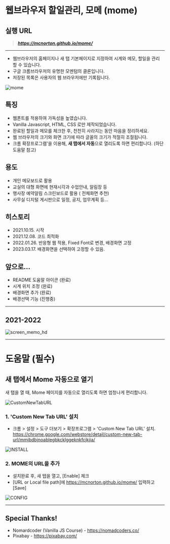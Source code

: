 # 웹브라우저 할일관리, 모메 (mome)

## 실행 URL
> ___https://mcnorton.github.io/mome/___

---

* 웹브라우저의 홈페이지나 새 탭 기본페이지로 지정하여 시계와 메모, 할일을 관리 할 수 있습니다.
* 구글 크롬브라우저의 유명한 모멘텀의 클론입니다.
* 저장된 목록은 사용자의 웹 브라우저에만 기록됩니다.

![mome](https://user-images.githubusercontent.com/4551495/225662986-f7f4b290-2dd8-4479-af8b-4393cea4e3ce.png)



## 특징
* 웹폰트를 적용하여 가독성을 높였습니다.
* Vanilla Javascript, HTML, CSS 로만 제작되었습니다.
* 완료된 할일과 메모를 체크한 후, 천천히 사라지는 동안 마음을 정리하세요.
* 웹 브라우저의 크기와 화면 크기에 따라 글꼴의 크기가 적절히 조절됩니다.
* 크롬 확장프로그램'을 이용해, **새 탭에서 자동**으로 열리도록 하면 편리합니다. (하단 도움말 참고)

## 용도
* 개인 메모보드로 활용
* 교실의 대형 화면에 현재시각과 수업안내, 알림장 등
* 행사장 예약알림 스크린보드로 활용 (<F11> 전체화면 추천)
* 사무실 디지털 게시판으로 일정, 공지, 업무계획 등...

## 히스토리
* 2021.10.15. 시작
* 2021.12.08. 코드 최적화
* 2022.01.26. 반응형 웹 적용, Fixed Font로 변경, 배경화면 고정
* 2023.03.17. 배경화면을 선택하여 고정할 수 있음.

## 앞으로...
* README 도움말 아이콘 (완료)
* 시계 위치 조정 (완료)
* 배경화면 추가 (완료)
* 배경선택 기능 (진행중)

---
 ## 2021-2022 
  ![screen_memo_hd](https://user-images.githubusercontent.com/4551495/145520765-96e5085f-88bc-4c2b-bd85-5e37fa8d4402.png)

---

# 도움말 (필수)

## 새 탭에서 Mome 자동으로 열기
새 탭을 열 때, Mome 페이지를 자동으로 열리도록 하면 엄청나게 편리합니다.

![CustomNewTabURL](https://lh3.googleusercontent.com/4lCsO0HhSqwN-U68QDFgVhLWb285-pfcoX_PHV5C6J6WuLSadROAD5iQm8kKmE8xM0qmh6XUQ0Wf0NtxFLkyB7t2=w640-h400-e365-rj-sc0x00ffffff)

### 1. 'Custom New Tab URL' 설치
* 크롬 > 설정 > 도구 더보기 > 확장프로그램 > 'Custom New Tab URL' 설치. https://chrome.google.com/webstore/detail/custom-new-tab-url/mmjbdbjnoablegbkcklggeknkfcjkjia/

![INSTALL](https://user-images.githubusercontent.com/4551495/148336679-ba75b0e3-1129-44f8-a3d4-58eabe255c41.png)

### 2. MOME의 URL을 추가
* 설치완료 후, 새 탭을 열고, [Enable] 체크
* [URL or Local file path]에 https://mcnorton.github.io/mome/ 입력하고 [Save]

![CONFIG](https://user-images.githubusercontent.com/4551495/148336958-b271b12e-b4c3-413c-aa4f-3ea80d6efc9b.png)


---

## Special Thanks!
* Nomardcoder (Vanilla JS Course) - https://nomadcoders.co/
* Pixabay - https://pixabay.com/
